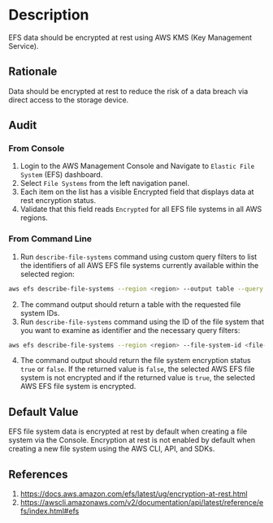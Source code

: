 # Description

EFS data should be encrypted at rest using AWS KMS (Key Management Service).

## Rationale

Data should be encrypted at rest to reduce the risk of a data breach via direct access to the storage device.

## Audit

### From Console

1. Login to the AWS Management Console and Navigate to `Elastic File System` (EFS) dashboard.
2. Select `File Systems` from the left navigation panel.
3. Each item on the list has a visible Encrypted field that displays data at rest encryption status.
4. Validate that this field reads `Encrypted` for all EFS file systems in all AWS regions.

### From Command Line

1. Run `describe-file-systems` command using custom query filters to list the identifiers of all AWS EFS file systems currently available within the selected region:

```sh
aws efs describe-file-systems --region <region> --output table --query 'FileSystems[*].FileSystemId'
```

2. The command output should return a table with the requested file system IDs.
3. Run `describe-file-systems` command using the ID of the file system that you want to examine as identifier and the necessary query filters:

```sh
aws efs describe-file-systems --region <region> --file-system-id <file-system-id from step 2 output> --query 'FileSystems[*].Encrypted'
```

4. The command output should return the file system encryption status `true` or `false`. If the returned value is `false`, the selected AWS EFS file system is not encrypted and if the returned value is `true`, the selected AWS EFS file system is encrypted.

## Default Value

EFS file system data is encrypted at rest by default when creating a file system via the Console. Encryption at rest is not enabled by default when creating a new file system using the AWS CLI, API, and SDKs.

## References

1. <https://docs.aws.amazon.com/efs/latest/ug/encryption-at-rest.html>
2. <https://awscli.amazonaws.com/v2/documentation/api/latest/reference/efs/index.html#efs>
